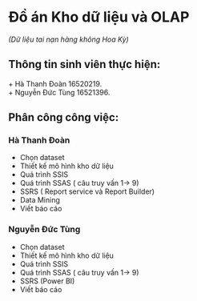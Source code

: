 <h1>Đồ án Kho dữ liệu và OLAP</h1>
<i>(Dữ liệu tai nạn hàng không Hoa Kỳ)</i>

<h2>Thông tin sinh viên thực hiện:</h2>
+ Hà Thanh Đoàn 16520219. </br>
+ Nguyễn Đức Tùng 16521396. </br>

<h2>Phân công công việc:</h2>
<h3>Hà Thanh Đoàn</h3> 
<ul>
  <li>Chọn dataset</li>
  <li>Thiết kế mô hình kho dữ liệu</li>
  <li>Quá trình SSIS</li>
  <li>Quá trình SSAS ( câu truy vấn 1-> 9)</li>
  <li>SSRS ( Report service và Report Builder)</li>
  <li>Data Mining</li>
  <li>Viết báo cáo</li>
</ul>

<h3>Nguyễn Đức Tùng</h3> 
<ul>
  <li>Chọn dataset</li>
  <li>Thiết kế mô hình kho dữ liệu</li>
  <li>Quá trình SSIS</li>
  <li>Quá trình SSAS ( câu truy vấn 1-> 9)</li>
  <li>SSRS (Power BI)</li>
  <li>Viết báo cáo</li>
</ul>
